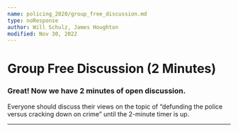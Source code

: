 ```yaml
---
name: policing_2020/group_free_discussion.md
type: noResponse
author: Will Schulz, James Houghton
modified: Nov 30, 2022
---
```


# Group Free Discussion (2 Minutes)

### Great! Now we have 2 minutes of open discussion.

Everyone should discuss their views on the topic of “defunding the police versus cracking down on crime” until the 2-minute timer is up.

---
